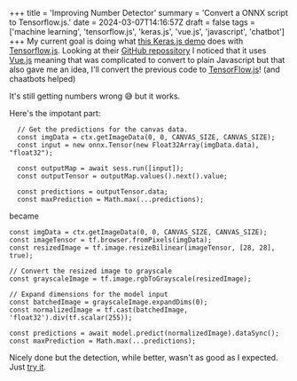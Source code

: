 +++
title = 'Improving Number Detector'
summary = 'Convert a ONNX script to Tensorflow.js.'
date = 2024-03-07T14:16:57Z
draft = false
tags = ['machine learning', 'tensorflow.js', 'keras.js', 'vue.js', 'javascript', 'chatbot']
+++
My current goal is doing what [this Keras.js demo](https://transcranial.github.io/keras-js/#/mnist-cnn) does with [Tensorflow.js](https://www.tensorflow.org/js).
Looking at their [GitHub repossitory](https://github.com/transcranial/keras-js/tree/master) I noticed that it uses [Vue.js](https://vuejs.org/) meaning that was complicated to convert to plain Javascript but that also gave me an idea, I'll convert the previous code to [TensorFlow.js](https://www.tensorflow.org/js)! (and chaatbots helped)

It's still getting numbers wrong 😅️ but it works.

Here's the impotant part:

```
  // Get the predictions for the canvas data.
  const imgData = ctx.getImageData(0, 0, CANVAS_SIZE, CANVAS_SIZE);
  const input = new onnx.Tensor(new Float32Array(imgData.data), "float32");

  const outputMap = await sess.run([input]);
  const outputTensor = outputMap.values().next().value;

  const predictions = outputTensor.data;
  const maxPrediction = Math.max(...predictions);
```

became

```
const imgData = ctx.getImageData(0, 0, CANVAS_SIZE, CANVAS_SIZE);
const imageTensor = tf.browser.fromPixels(imgData);
const resizedImage = tf.image.resizeBilinear(imageTensor, [28, 28], true);

// Convert the resized image to grayscale
const grayscaleImage = tf.image.rgbToGrayscale(resizedImage);

// Expand dimensions for the model input
const batchedImage = grayscaleImage.expandDims(0);
const normalizedImage = tf.cast(batchedImage, 'float32').div(tf.scalar(255));

const predictions = await model.predict(normalizedImage).dataSync();
const maxPrediction = Math.max(...predictions);
```
Nicely done but the detection, while better, wasn't as good as I expected. Just [try it](/projects/detector2/).
